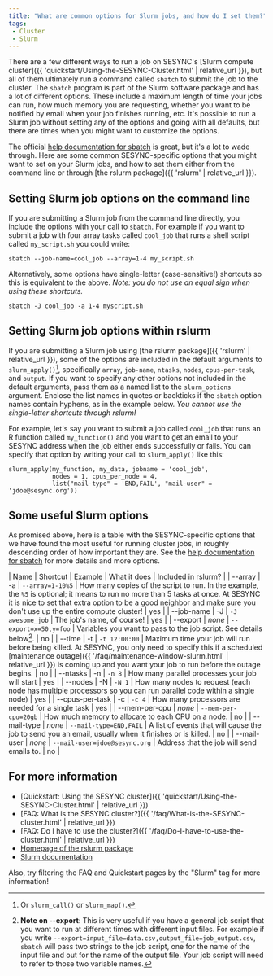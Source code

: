 ```yaml
---
title: "What are common options for Slurm jobs, and how do I set them?"
tags:
 - Cluster
 - Slurm
---
```


There are a few different ways to run a job on SESYNC's [Slurm compute cluster]({{ 'quickstart/Using-the-SESYNC-Cluster.html' | relative_url }}), but all of them ultimately run a command called `sbatch` to submit the job to the cluster. The `sbatch` program is part of the Slurm software package and has a lot of different options. These include a maximum length of time your jobs can run, how much memory you are requesting, whether you want to be notified by email when your job finishes running, etc. It's possible to run a Slurm job without setting any of the options and going with all defaults, but there are times when you might want to customize the options. 

The official [help documentation for sbatch](https://slurm.schedmd.com/sbatch.html) is great, but it's a lot to wade through. Here are some common SESYNC-specific options that you might want to set on your Slurm jobs, and how to set them either from the command line or through [the rslurm package]({{ 'rslurm' | relative_url }}).

## Setting Slurm job options on the command line

If you are submitting a Slurm job from the command line directly, you include the options with your call to `sbatch`. For example if you want to submit a job with four array tasks called `cool_job` that runs a shell script called `my_script.sh` you could write:

```
sbatch --job-name=cool_job --array=1-4 my_script.sh
```

Alternatively, some options have single-letter (case-sensitive!) shortcuts so this is equivalent to the above. *Note: you do not use an equal sign when using these shortcuts.*

```
sbatch -J cool_job -a 1-4 myscript.sh
```

## Setting Slurm job options within rslurm

If you are submitting a Slurm job using [the rslurm package]({{ 'rslurm' | relative_url }}), some of the options are included in the default arguments to `slurm_apply()`[^1], specifically `array`, `job-name`, `ntasks`, `nodes`, `cpus-per-task`, and `output`. If you want to specify any other options  not included in the default arguments, pass them as a named list to the `slurm_options` argument. Enclose the list names in quotes or backticks if the `sbatch` option names contain hyphens, as in the example below. *You cannot use the single-letter shortcuts through rslurm!* 

For example, let's say you want to submit a job called `cool_job` that runs an R function called `my_function()` and you want to get an email to your SESYNC address when the job either ends successfully or fails. You can specify that option by writing your call to `slurm_apply()` like this:

```
slurm_apply(my_function, my_data, jobname = 'cool_job', 
            nodes = 1, cpus_per_node = 4, 
            list("mail-type" = 'END,FAIL', "mail-user" = 'jdoe@sesync.org'))
```

## Some useful Slurm options

As promised above, here is a table with the SESYNC-specific options that we have found the most useful for running cluster jobs, in roughly descending order of how important they are. See the [help documentation for sbatch](https://slurm.schedmd.com/sbatch.html) for more details and more options. 

| Name | Shortcut | Example | What it does | Included in rslurm? |
| --array | -a | `--array=1-10%5` | How many copies of the script to run. In the example, the `%5` is optional; it means to run no more than 5 tasks at once. At SESYNC it is nice to set that extra option to be a good neighbor and make sure you don't use up the entire compute cluster! | yes |
| --job-name | -J | `-J awesome_job` | The job's name, of course! | yes |
| --export | *none* | `--export=x=50,y=foo` | Variables you want to pass to the job script. See details below[^2]. | no |
| --time | -t | `-t 12:00:00` | Maximum time your job will run before being killed. At SESYNC, you only need to specify this if a scheduled [maintenance outage]({{ '/faq/maintenance-window-slurm.html' | relative_url }}) is coming up and you want your job to run before the outage begins. | no |
| --ntasks | -n | `-n 8` | How many parallel processes your job will start | yes |
| --nodes | -N | `-N 1` | How many nodes to request (each node has multiple processors so you can run parallel code within a single node) | yes |
| --cpus-per-task | -c | `-c 4` | How many processors are needed for a single task | yes |
| --mem-per-cpu | *none* | `--mem-per-cpu=20gb` | How much memory to allocate to each CPU on a node. | no |
| --mail-type | *none* | `--mail-type=END,FAIL` | A list of events that will cause the job to send you an email, usually when it finishes or is killed. | no |
| --mail-user | *none* | `--mail-user=jdoe@sesync.org` | Address that the job will send emails to. | no |

## For more information

- [Quickstart: Using the SESYNC cluster]({{ 'quickstart/Using-the-SESYNC-Cluster.html' | relative_url }})
- [FAQ: What is the SESYNC cluster?]({{ '/faq/What-is-the-SESYNC-cluster.html' | relative_url }}) 
- [FAQ: Do I have to use the cluster?]({{ '/faq/Do-I-have-to-use-the-cluster.html' | relative_url }}) 
- [Homepage of the rslurm package](http://cyberhelp.sesync.org/rslurm/)
- [Slurm documentation](https://slurm.schedmd.com/)

Also, try filtering the FAQ and Quickstart pages by the "Slurm" tag for more information!

[^1]: Or `slurm_call()` or `slurm_map()`.

[^2]: **Note on --export**: This is very useful if you have a general job script that you want to run at different times with different input files. For example if you write `--export=input_file=data.csv,output_file=job_output.csv`, `sbatch` will pass two strings to the job script, one for the name of the input file and out for the name of the output file. Your job script will need to refer to those two variable names.